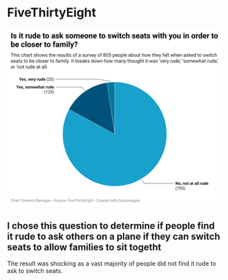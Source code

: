 # FiveThirtyEight

![This is the results form the data collected](DATAJOURN-WK4-chart.png)

## I chose this question to determine if people find it rude to ask others on a plane if they can switch seats to allow families to sit togetht
The result was shocking as a vast majority of people did not find it rude to ask to switch seats.
